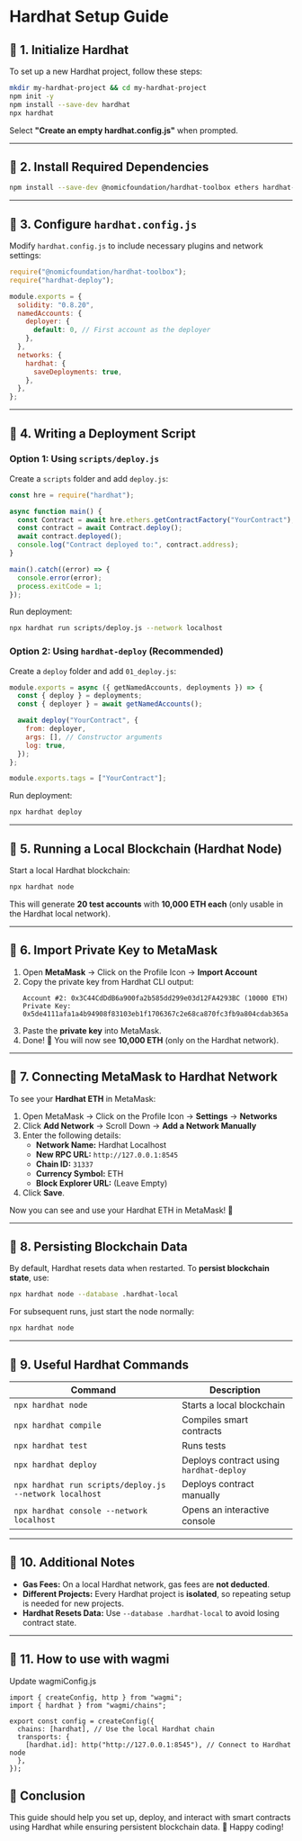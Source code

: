 # Hardhat Setup Guide

## 📌 1. Initialize Hardhat
To set up a new Hardhat project, follow these steps:

```bash
mkdir my-hardhat-project && cd my-hardhat-project
npm init -y
npm install --save-dev hardhat
npx hardhat
```

Select **"Create an empty hardhat.config.js"** when prompted.

---

## 📌 2. Install Required Dependencies

```bash
npm install --save-dev @nomicfoundation/hardhat-toolbox ethers hardhat-deploy
```

---

## 📌 3. Configure `hardhat.config.js`
Modify `hardhat.config.js` to include necessary plugins and network settings:

```javascript
require("@nomicfoundation/hardhat-toolbox");
require("hardhat-deploy");

module.exports = {
  solidity: "0.8.20",
  namedAccounts: {
    deployer: {
      default: 0, // First account as the deployer
    },
  },
  networks: {
    hardhat: {
      saveDeployments: true,
    },
  },
};
```

---

## 📌 4. Writing a Deployment Script

### **Option 1: Using `scripts/deploy.js`**
Create a `scripts` folder and add `deploy.js`:

```javascript
const hre = require("hardhat");

async function main() {
  const Contract = await hre.ethers.getContractFactory("YourContract");
  const contract = await Contract.deploy();
  await contract.deployed();
  console.log("Contract deployed to:", contract.address);
}

main().catch((error) => {
  console.error(error);
  process.exitCode = 1;
});
```

Run deployment:
```bash
npx hardhat run scripts/deploy.js --network localhost
```

### **Option 2: Using `hardhat-deploy` (Recommended)**
Create a `deploy` folder and add `01_deploy.js`:

```javascript
module.exports = async ({ getNamedAccounts, deployments }) => {
  const { deploy } = deployments;
  const { deployer } = await getNamedAccounts();

  await deploy("YourContract", {
    from: deployer,
    args: [], // Constructor arguments
    log: true,
  });
};

module.exports.tags = ["YourContract"];
```

Run deployment:
```bash
npx hardhat deploy
```

---

## 📌 5. Running a Local Blockchain (Hardhat Node)

Start a local Hardhat blockchain:
```bash
npx hardhat node
```

This will generate **20 test accounts** with **10,000 ETH each** (only usable in the Hardhat local network).

---

## 📌 6. Import Private Key to MetaMask
1. Open **MetaMask** → Click on the Profile Icon → **Import Account**
2. Copy the private key from Hardhat CLI output:
   ```
   Account #2: 0x3C44CdDdB6a900fa2b585dd299e03d12FA4293BC (10000 ETH)
   Private Key: 0x5de4111afa1a4b94908f83103eb1f1706367c2e68ca870fc3fb9a804cdab365a
   ```
3. Paste the **private key** into MetaMask.
4. Done! 🎉 You will now see **10,000 ETH** (only on the Hardhat network).

---

## 📌 7. Connecting MetaMask to Hardhat Network
To see your **Hardhat ETH** in MetaMask:

1. Open MetaMask → Click on the Profile Icon → **Settings** → **Networks**
2. Click **Add Network** → Scroll Down → **Add a Network Manually**
3. Enter the following details:
   - **Network Name:** Hardhat Localhost
   - **New RPC URL:** `http://127.0.0.1:8545`
   - **Chain ID:** `31337`
   - **Currency Symbol:** ETH
   - **Block Explorer URL:** (Leave Empty)
4. Click **Save**.

Now you can see and use your Hardhat ETH in MetaMask! 🎉

---

## 📌 8. Persisting Blockchain Data
By default, Hardhat resets data when restarted. To **persist blockchain state**, use:

```bash
npx hardhat node --database .hardhat-local
```

For subsequent runs, just start the node normally:
```bash
npx hardhat node
```

---

## 📌 9. Useful Hardhat Commands
| Command | Description |
|---------|-------------|
| `npx hardhat node` | Starts a local blockchain |
| `npx hardhat compile` | Compiles smart contracts |
| `npx hardhat test` | Runs tests |
| `npx hardhat deploy` | Deploys contract using `hardhat-deploy` |
| `npx hardhat run scripts/deploy.js --network localhost` | Deploys contract manually |
| `npx hardhat console --network localhost` | Opens an interactive console |

---

## 📌 10. Additional Notes
- **Gas Fees:** On a local Hardhat network, gas fees are **not deducted**.
- **Different Projects:** Every Hardhat project is **isolated**, so repeating setup is needed for new projects.
- **Hardhat Resets Data:** Use `--database .hardhat-local` to avoid losing contract state.

---

## 📌 11. How to use with wagmi
Update wagmiConfig.js
```javascipt
import { createConfig, http } from "wagmi";
import { hardhat } from "wagmi/chains";

export const config = createConfig({
  chains: [hardhat], // Use the local Hardhat chain
  transports: {
    [hardhat.id]: http("http://127.0.0.1:8545"), // Connect to Hardhat node
  },
});
```

## 🎯 Conclusion
This guide should help you set up, deploy, and interact with smart contracts using Hardhat while ensuring persistent blockchain data. 🚀 Happy coding!

